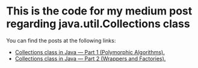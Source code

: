 # This is the code for my medium post regarding java.util.Collections class

You can find the posts at the following links:
- [Collections class in Java — Part 1 (Polymorphic Algorithms).](https://medium.com/@tudorelblidea/collections-class-in-java-part-1-polymorphic-algorithms-89913527d299)
- [Collections class in Java — Part 2 (Wrappers and Factories).](https://medium.com/@tudorelblidea/collections-class-in-java-part-2-wrappers-and-factories-fccedc44ef5d)